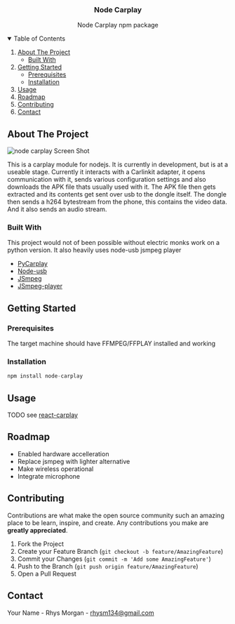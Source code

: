 
<h3 align="center">Node Carplay</h3>

  <p align="center">
    Node Carplay npm package

</p>



<!-- TABLE OF CONTENTS -->
<details open="open">
  <summary>Table of Contents</summary>
  <ol>
    <li>
      <a href="#about-the-project">About The Project</a>
      <ul>
        <li><a href="#built-with">Built With</a></li>
      </ul>
    </li>
    <li>
      <a href="#getting-started">Getting Started</a>
      <ul>
        <li><a href="#prerequisites">Prerequisites</a></li>
        <li><a href="#installation">Installation</a></li>
      </ul>
    </li>
    <li><a href="#usage">Usage</a></li>
    <li><a href="#roadmap">Roadmap</a></li>
    <li><a href="#contributing">Contributing</a></li>
    <li><a href="#contact">Contact</a></li>
  </ol>
</details>



<!-- ABOUT THE PROJECT -->
## About The Project

![node carplay Screen Shot](https://i.imgur.com/gNZjk3J.png)

This is a carplay module for nodejs. It is currently in development, but is at a useable stage. Currently it interacts with a Carlinkit adapter, it opens communication with it, sends various
configuration settings and also downloads the APK file thats usually used with it. The APK file then gets extracted and its contents get sent over usb to the
dongle itself. The dongle then sends a h264 bytestream from the phone, this contains the video data. And it also sends an audio stream. 

### Built With

This project would not of been possible without electric monks work on a python version. It also heavily uses node-usb jsmpeg player
* [PyCarplay](https://github.com/electric-monk/pycarplay)
* [Node-usb](https://github.com/tessel/node-usb)
* [JSmpeg](https://github.com/phoboslab/jsmpeg)
* [JSmpeg-player](https://github.com/cycjimmy/jsmpeg-player)



<!-- GETTING STARTED -->
## Getting Started



### Prerequisites

The target machine should have FFMPEG/FFPLAY installed and working 

### Installation

```javascript
npm install node-carplay
```



<!-- USAGE EXAMPLES -->
## Usage

TODO see [react-carplay](https://github.com/rhysmorgan134/react-carplay)



<!-- ROADMAP -->
## Roadmap

* Enabled hardware accelleration
* Replace jsmpeg with lighter alternative
* Make wireless operational
* Integrate microphone


<!-- CONTRIBUTING -->
## Contributing

Contributions are what make the open source community such an amazing place to be learn, inspire, and create. Any contributions you make are **greatly appreciated**.

1. Fork the Project
2. Create your Feature Branch (`git checkout -b feature/AmazingFeature`)
3. Commit your Changes (`git commit -m 'Add some AmazingFeature'`)
4. Push to the Branch (`git push origin feature/AmazingFeature`)
5. Open a Pull Request





<!-- CONTACT -->
## Contact

Your Name - Rhys Morgan - rhysm134@gmail.com
